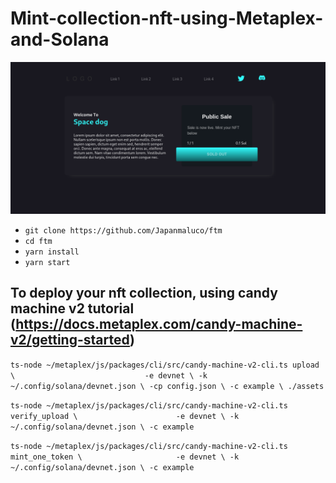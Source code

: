 # Mint-collection-nft-using-Metaplex-and-Solana

![The Boiler Plate](https://github.com/Japanmaluco/ftm/blob/master/The-Boiler-Plate.png)

* `git clone https://github.com/Japanmaluco/ftm`
* `cd ftm`
* `yarn install`
* `yarn start`

## To deploy your nft collection, using candy machine v2 tutorial (https://docs.metaplex.com/candy-machine-v2/getting-started)
`ts-node ~/metaplex/js/packages/cli/src/candy-machine-v2-cli.ts upload \                            
    -e devnet \
    -k ~/.config/solana/devnet.json \
    -cp config.json \
    -c example \
    ./assets`
    
`ts-node ~/metaplex/js/packages/cli/src/candy-machine-v2-cli.ts verify_upload \                     
    -e devnet \
    -k ~/.config/solana/devnet.json \
    -c example`
    
`ts-node ~/metaplex/js/packages/cli/src/candy-machine-v2-cli.ts mint_one_token \                    
    -e devnet \
    -k ~/.config/solana/devnet.json \
    -c example`
